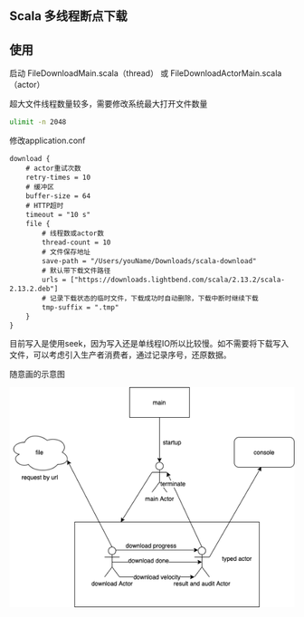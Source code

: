 Scala 多线程断点下载
--

## 使用

启动 FileDownloadMain.scala（thread） 或 FileDownloadActorMain.scala（actor）

超大文件线程数量较多，需要修改系统最大打开文件数量

```bash
ulimit -n 2048
```

修改application.conf
```
download {
    # actor重试次数
    retry-times = 10
    # 缓冲区
    buffer-size = 64
    # HTTP超时
    timeout = "10 s"
    file {
        # 线程数或actor数
        thread-count = 10
        # 文件保存地址
        save-path = "/Users/youName/Downloads/scala-download"
        # 默认带下载文件路径
        urls = ["https://downloads.lightbend.com/scala/2.13.2/scala-2.13.2.deb"]
        # 记录下载状态的临时文件，下载成功时自动删除，下载中断时继续下载
        tmp-suffix = ".tmp"
    }
}
```

目前写入是使用seek，因为写入还是单线程IO所以比较慢。如不需要将下载写入文件，可以考虑引入生产者消费者，通过记录序号，还原数据。

随意画的示意图

![](./downloadActor.png)